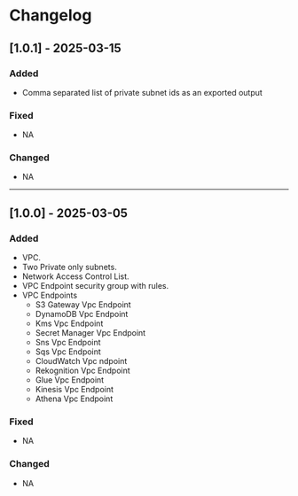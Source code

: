# Changelog

## [1.0.1] - 2025-03-15
### Added
- Comma separated list of private subnet ids as an exported output
### Fixed
- NA

### Changed
- NA

-------------

## [1.0.0] - 2025-03-05
### Added
- VPC.
- Two Private only subnets.
- Network Access Control List.
- VPC Endpoint security group with rules.
- VPC Endpoints
  - S3 Gateway Vpc Endpoint
  - DynamoDB Vpc Endpoint
  - Kms Vpc Endpoint
  - Secret Manager Vpc Endpoint
  - Sns Vpc Endpoint
  - Sqs Vpc Endpoint
  - CloudWatch Vpc ndpoint
  - Rekognition Vpc Endpoint
  - Glue Vpc Endpoint
  - Kinesis Vpc Endpoint
  - Athena Vpc Endpoint

### Fixed
- NA

### Changed
- NA


